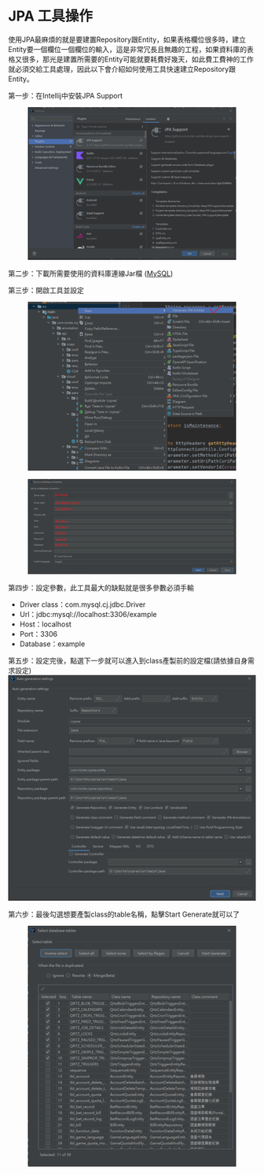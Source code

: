 # JPA 工具操作

使用JPA最麻煩的就是要建置Repository跟Entity，如果表格欄位很多時，建立Entity要一個欄位一個欄位的輸入，這是非常冗長且無趣的工程，如果資料庫的表格又很多，那光是建置所需要的Entity可能就要耗費好幾天，如此費工費神的工作就必須交給工具處理，因此以下會介紹如何使用工具快速建立Repository跟Entity。

第一步：在Intellij中安裝JPA Support

<figure><img src=".gitbook/assets/image.png" alt=""><figcaption></figcaption></figure>

第二步：下載所需要使用的資料庫連線Jar檔 ([MySQL](https://dev.mysql.com/downloads/connector/j/?os=26))

第三步：開啟工具並設定

<figure><img src=".gitbook/assets/image (1).png" alt=""><figcaption></figcaption></figure>

<figure><img src=".gitbook/assets/image (2).png" alt=""><figcaption></figcaption></figure>

第四步：設定參數，此工具最大的缺點就是很多參數必須手輸

* &#x20;Driver class：com.mysql.cj.jdbc.Driver
* Url：jdbc:mysql://localhost:3306/example
* Host：localhost
* Port：3306
* Database：example

第五步：設定完後，點選下一步就可以進入到class產製前的設定檔(請依據自身需求設定)![](<.gitbook/assets/image (3).png>)

第六步：最後勾選想要產製class的table名稱，點擊Start Generate就可以了

<figure><img src=".gitbook/assets/image (4).png" alt=""><figcaption></figcaption></figure>
